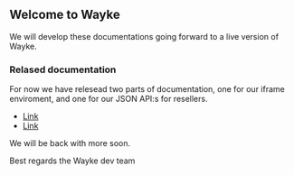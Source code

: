 ## Welcome to Wayke

We will develop these documentations going forward to a live version of Wayke.

### Relased documentation
For now we have relesead two parts of documentation, one for our iframe enviroment, and one for our JSON API:s for resellers.

- [Link](url)
- [Link](url)

We will be back with more soon.

Best regards
the Wayke dev team